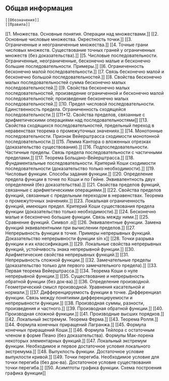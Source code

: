 ## Общая информация
	[[Обозначения]]
	[[Правила]]
[[1. Множества. Основные понятия. Операции над множествами.]]
[[2. Основные числовые множества. Окрестность точки.]]
[[3. Ограниченные и неограниченные множества.]]
[[4. Точные грани числовых множеств. Существование точных граней у ограниченных множеств (без доказательства).]]
[[5. Числовые последовательности. Ограниченные, неограниченные, бесконечно малые и бесконечно большие последовательности. Примеры.]]
[[6. Ограниченность бесконечно малой последовательности.]]
[[7. Связь бесконечно малой и бесконечно большой последовательностей.]]
[[8. Свойства бесконечно малых последовательностей сумма бесконечно малых последовательностей.]]
[[9. Свойства бесконечно малых последовательностей, произведение ограниченной и бесконечно малой последовательностей; произведение бесконечно малых последовательностей.]]
[[10. Предел числовой последовательности. Единственность предела. Ограниченность сходящейся последовательности.]]
[[11+12. Свойства пределов, связанные с арифметическими операциями над последовательностями]]
[[13. Свойства сходящихся последовательностей, предельный переход в неравенствах теорема о промежуточных значениях.]]
[[14. Монотонные последовательности. Признак Вейерштрасса сходимости монотонной последовательности.]]
[[15. Лемма Кантора о вложенных отрезках (доказательство существования).]]
[[16. Подпоследовательности. Частичные пределы. Связь предела последовательности с частичными пределами.]]
[[17. Теорема Больцано-Вейерштрасса.]]
[[18. Фундаментальные последовательности. Критерий Коши сходимости последовательности (доказательство только необходимости).]]
[[19. Числовые функции. Способы задания функции.]]
[[20. Определение предела функции в точке по Коши и по Гейне. Эквивалентность двух определений (без доказательства).]]
[[21. Свойства пределов функций, связанные с арифметическими операциями.]]
[[22. Свойства пределов функций, связанные с предельным переходом в неравенствах. Теорема о промежуточных значениях.]]
[[23. Локальная ограниченность функций, имеющих предел. Критерий Коши существования предела функции (доказательство только необходимости).]]
[[24. Бесконечно малые и бесконечно большие функции. Связь между ними.]]
[[25. Сравнение функций. Символ .o]]
[[26. Эквивалентные функции. Замена функций эквивалентными при вычислении пределов.]]
[[27. Непрерывность функции в точке. Примеры непрерывных функций. Доказательство непрерывности функции sin x]]
[[28. Точки разрыва функции и их классификация.]]
[[29. Локальные свойства непрерывных функций, устойчивость знака непрерывной функции.]]
[[30. Арифметические свойства непрерывных функций.]]
[[31. Непрерывность сложной функции.]]
[[32. Замечательные пределы (доказательство только для первого замечательного предела).]]
[[33. Первая теорема Вейерштрасса.]]
[[34. Теорема Коши о нуле непрерывной функции.]]
[[35. Существование и непрерывность обратной функции (без док-ва).]]
[[36. Определение производной. Геометрический смысл производной. Уравнения касательной и нормали.]]
[[37. Дифференцируемость функции в точке. Дифференциал функции. Связь между понятиями дифференцируемости и непрерывности функции.]]
[[38. Производная суммы, разности, произведения и частного.]]
[[39. Производная обратной функции.]]
[[40. Производная сложной функции.]]
[[41. Производные высших порядков.]]
[[42. Локальный экстремум. Теорема Ферма.]]
[[43. Теорема Ролля.]]
[[44. Формула конечных приращений Лагранжа.]]
[[45. Формула конечных приращений Коши.]]
[[46. Формула Тейлора с остаточным членом в форме Пеано (без доказательства). Формулы Мак-лорена некоторых элементарных функций.]]
[[47. Локальный экстремум функции. Необходимое и первое достаточное условия локального экстремума.]]
[[48. Выпуклость функции. Достаточное условие выпуклости кривой.]]
[[49. Точки перегиба. Необходимое условие для точки перегиба (без док-ва). Достаточное условие существования точки перегиба.]]
[[50. Асимптоты графика функции. Схема построения графика функции]]